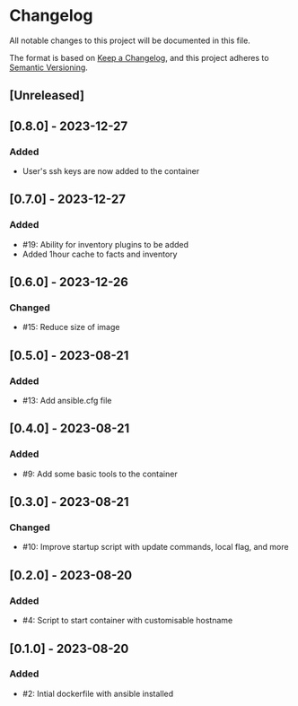 # Changelog

All notable changes to this project will be documented in this file.

The format is based on [Keep a Changelog](https://keepachangelog.com/en/1.0.0/),
and this project adheres to [Semantic Versioning](https://semver.org/spec/v2.0.0.html).

## [Unreleased]

## [0.8.0] - 2023-12-27
### Added

- User's ssh keys are now added to the container

## [0.7.0] - 2023-12-27
### Added

- #19: Ability for inventory plugins to be added
- Added 1hour cache to facts and inventory

## [0.6.0] - 2023-12-26
### Changed

- #15: Reduce size of image

## [0.5.0] - 2023-08-21
### Added
- #13: Add ansible.cfg file

## [0.4.0] - 2023-08-21
### Added
- #9: Add some basic tools to the container

## [0.3.0] - 2023-08-21
### Changed
- #10: Improve startup script with update commands, local flag, and more

## [0.2.0] - 2023-08-20
### Added
- #4: Script to start container with customisable hostname

## [0.1.0] - 2023-08-20
### Added
- #2: Intial dockerfile with ansible installed
